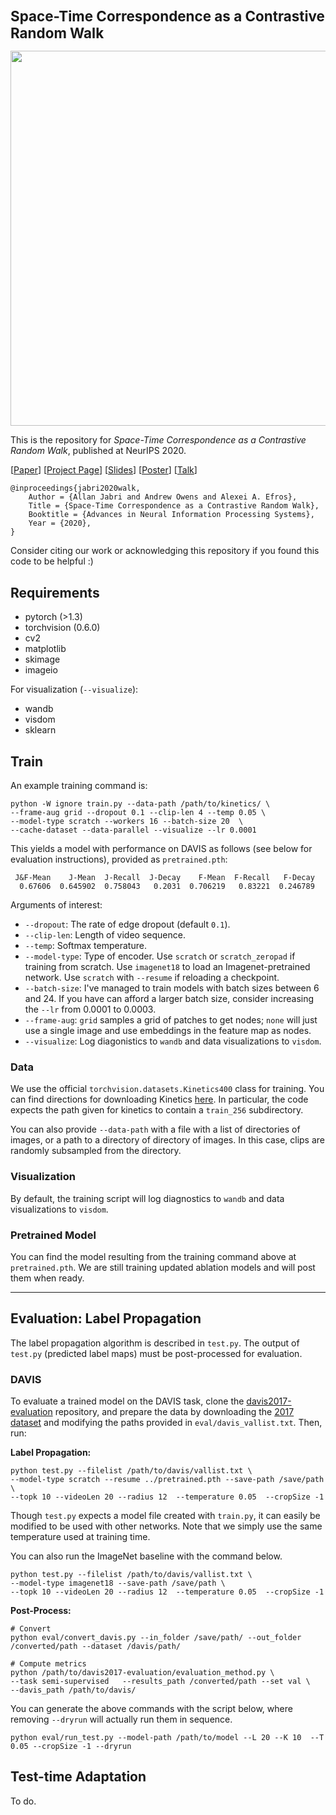 <h1 style='font-size: 1.6em'>Space-Time Correspondence as a Contrastive Random Walk</h1>

<!-- ![](https://github.com/ajabri/videowalk/raw/master/figs/teaser_animation.gif) -->
<p align="center">
<img src="https://github.com/ajabri/videowalk/raw/master/figs/teaser_animation.gif" width="600">
</p>

This is the repository for *Space-Time Correspondence as a Contrastive Random Walk*, published at NeurIPS 2020.  

[[Paper](https://arxiv.org/abs/2006.14613)]
[[Project Page](http://ajabri.github.io/videowalk)]
[[Slides](https://www.dropbox.com/s/qrqb0ssjlh1tph1/jabri.nips.12min.public.key)]
[[Poster](https://www.dropbox.com/s/snpj68cssu3b4to/jabri.neurips2020.poster.pdf)]
[[Talk](https://youtu.be/UaOcjxrPaho)]

```
@inproceedings{jabri2020walk,
    Author = {Allan Jabri and Andrew Owens and Alexei A. Efros},
    Title = {Space-Time Correspondence as a Contrastive Random Walk},
    Booktitle = {Advances in Neural Information Processing Systems},
    Year = {2020},
}
```
Consider citing our work or acknowledging this repository if you found this code to be helpful :)

##  Requirements
- pytorch (>1.3)
- torchvision (0.6.0)
- cv2
- matplotlib
- skimage
- imageio

For visualization (`--visualize`):
- wandb
- visdom
- sklearn



## Train
An example training command is:
```
python -W ignore train.py --data-path /path/to/kinetics/ \
--frame-aug grid --dropout 0.1 --clip-len 4 --temp 0.05 \
--model-type scratch --workers 16 --batch-size 20  \
--cache-dataset --data-parallel --visualize --lr 0.0001
```

This yields a model with performance on DAVIS as follows (see below for evaluation instructions), provided as `pretrained.pth`:
```
 J&F-Mean    J-Mean  J-Recall  J-Decay    F-Mean  F-Recall   F-Decay
  0.67606  0.645902  0.758043   0.2031  0.706219   0.83221  0.246789
```

Arguments of interest:

* `--dropout`: The rate of edge dropout (default `0.1`).
* `--clip-len`: Length of video sequence.
* `--temp`: Softmax temperature.
* `--model-type`: Type of encoder. Use `scratch` or `scratch_zeropad` if training from scratch. Use `imagenet18` to load an Imagenet-pretrained network. Use `scratch` with `--resume` if reloading a checkpoint.
* `--batch-size`: I've managed to train models with batch sizes between 6 and 24. If you have can afford a larger batch size, consider increasing the `--lr` from 0.0001 to 0.0003.
* `--frame-aug`: `grid` samples a grid of patches to get nodes; `none` will just use a single image and use embeddings in the feature map as nodes.
* `--visualize`: Log diagonistics to `wandb` and data visualizations to `visdom`.

### Data

We use the official `torchvision.datasets.Kinetics400` class for training. You can find directions for downloading Kinetics [here](https://github.com/pytorch/vision/tree/master/references/video_classification). In particular, the code expects the path given for kinetics to contain a `train_256` subdirectory.

You can also provide `--data-path` with a file with a list of directories of images, or a path to a directory of directory of images. In this case, clips are randomly subsampled from the directory.


### Visualization
By default, the training script will log diagnostics to `wandb` and data visualizations to `visdom`.


### Pretrained Model
You can find the model resulting from the training command above at `pretrained.pth`.
We are still training updated ablation models and will post them when ready.

---

## Evaluation: Label Propagation
The label propagation algorithm is described in `test.py`.  The output of `test.py` (predicted label maps) must be post-processed for evaluation.

### DAVIS
To evaluate a trained model on the DAVIS task, clone the [davis2017-evaluation](https://github.com/davisvideochallenge/davis2017-evaluation) repository, and prepare the data by downloading the [2017 dataset](https://davischallenge.org/davis2017/code.html) and modifying the paths provided in `eval/davis_vallist.txt`. Then, run:


**Label Propagation:**
```
python test.py --filelist /path/to/davis/vallist.txt \
--model-type scratch --resume ../pretrained.pth --save-path /save/path \
--topk 10 --videoLen 20 --radius 12  --temperature 0.05  --cropSize -1
```
Though `test.py` expects a model file created with `train.py`, it can easily be modified to be used with other networks. Note that we simply use the same temperature used at training time.

You can also run the ImageNet baseline with the command below.
```
python test.py --filelist /path/to/davis/vallist.txt \
--model-type imagenet18 --save-path /save/path \
--topk 10 --videoLen 20 --radius 12  --temperature 0.05  --cropSize -1
```


**Post-Process:**  
```
# Convert
python eval/convert_davis.py --in_folder /save/path/ --out_folder /converted/path --dataset /davis/path/

# Compute metrics
python /path/to/davis2017-evaluation/evaluation_method.py \
--task semi-supervised   --results_path /converted/path --set val \
--davis_path /path/to/davis/
```

You can generate the above commands with the script below, where removing `--dryrun` will actually run them in sequence.
```
python eval/run_test.py --model-path /path/to/model --L 20 --K 10  --T 0.05 --cropSize -1 --dryrun
```


## Test-time Adaptation
To do.
